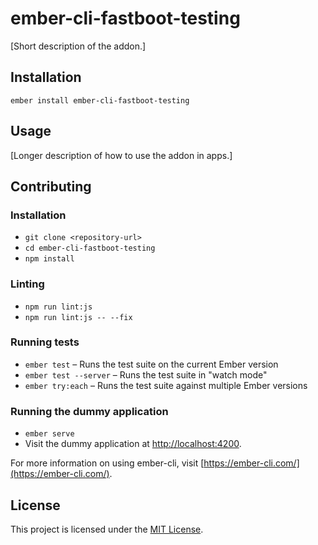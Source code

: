 ember-cli-fastboot-testing
==============================================================================

[Short description of the addon.]

Installation
------------------------------------------------------------------------------

```
ember install ember-cli-fastboot-testing
```


Usage
------------------------------------------------------------------------------

[Longer description of how to use the addon in apps.]


Contributing
------------------------------------------------------------------------------

### Installation

* `git clone <repository-url>`
* `cd ember-cli-fastboot-testing`
* `npm install`

### Linting

* `npm run lint:js`
* `npm run lint:js -- --fix`

### Running tests

* `ember test` – Runs the test suite on the current Ember version
* `ember test --server` – Runs the test suite in "watch mode"
* `ember try:each` – Runs the test suite against multiple Ember versions

### Running the dummy application

* `ember serve`
* Visit the dummy application at [http://localhost:4200](http://localhost:4200).

For more information on using ember-cli, visit [https://ember-cli.com/](https://ember-cli.com/).

License
------------------------------------------------------------------------------

This project is licensed under the [MIT License](LICENSE.md).
